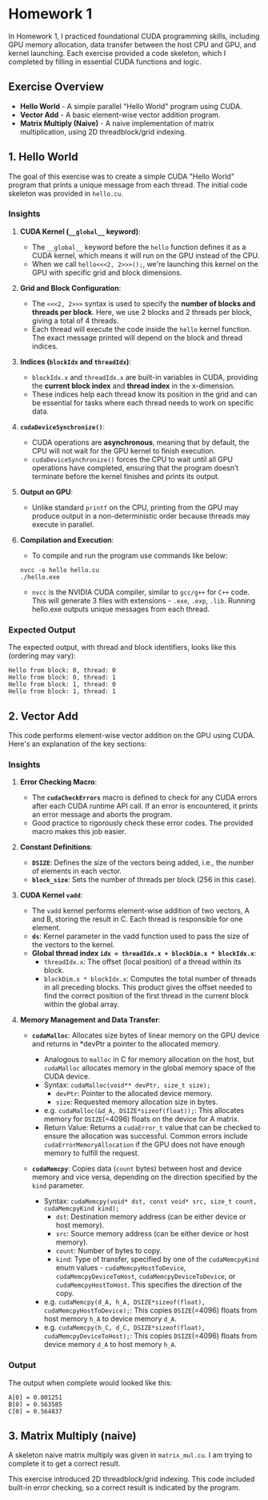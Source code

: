 # Homework 1

In Homework 1, I practiced foundational CUDA programming skills, including GPU memory allocation, data transfer between the host CPU and GPU, and kernel launching. Each exercise provided a code skeleton, which I completed by filling in essential CUDA functions and logic.

## Exercise Overview
* **Hello World** - A simple parallel "Hello World" program using CUDA.
* **Vector Add** - A basic element-wise vector addition program.
* **Matrix Multiply (Naive)** - A naive implementation of matrix multiplication, using 2D threadblock/grid indexing.


## **1. Hello World**
The goal of this exercise was to create a simple CUDA "Hello World" program that prints a unique message from each thread. The initial code skeleton was provided in `hello.cu`.

### Insights

1. **CUDA Kernel (`__global__` keyword)**:
   - The `__global__` keyword before the `hello` function defines it as a CUDA kernel, which means it will run on the GPU instead of the CPU.
   - When we call `hello<<<2, 2>>>();`, we're launching this kernel on the GPU with specific grid and block dimensions.

2. **Grid and Block Configuration**:
   - The `<<<2, 2>>>` syntax is used to specify the **number of blocks and threads per block**. Here, we use 2 blocks and 2 threads per block, giving a total of 4 threads.
   - Each thread will execute the code inside the `hello` kernel function. The exact message printed will depend on the block and thread indices.

3. **Indices (`blockIdx` and `threadIdx`)**:
   - `blockIdx.x` and `threadIdx.x` are built-in variables in CUDA, providing the **current block index** and **thread index** in the x-dimension.
   - These indices help each thread know its position in the grid and can be essential for tasks where each thread needs to work on specific data.

4. **`cudaDeviceSynchronize()`**:
   - CUDA operations are **asynchronous**, meaning that by default, the CPU will not wait for the GPU kernel to finish execution.
   - `cudaDeviceSynchronize()` forces the CPU to wait until all GPU operations have completed, ensuring that the program doesn’t terminate before the kernel finishes and prints its output.

5. **Output on GPU**:
   - Unlike standard `printf` on the CPU, printing from the GPU may produce output in a non-deterministic order because threads may execute in parallel.

6. **Compilation and Execution**:
   - To compile and run the program use commands like below:
    ```
    nvcc -o hello hello.cu
    ./hello.exe
    ```
   - `nvcc` is the NVIDIA CUDA compiler, similar to `gcc/g++` for `C++` code. This will generate 3 files with extensions - `.exe`, `.exp`, `.lib`. Running hello.exe outputs unique messages from each thread.


### Expected Output
The expected output, with thread and block identifiers, looks like this (ordering may vary):
```
Hello from block: 0, thread: 0
Hello from block: 0, thread: 1
Hello from block: 1, thread: 0
Hello from block: 1, thread: 1
```


## **2. Vector Add**

This code performs element-wise vector addition on the GPU using CUDA. Here's an explanation of the key sections:

### Insights

1. **Error Checking Macro**:
   - The **`cudaCheckErrors`** macro is defined to check for any CUDA errors after each CUDA runtime API call. If an error is encountered, it prints an error message and aborts the program.
   - Good practice to rigorously check these error codes. The provided macro makes this job easier.

2. **Constant Definitions**:
   - **`DSIZE`**: Defines the size of the vectors being added, i.e., the number of elements in each vector.
   - **`block_size`**: Sets the number of threads per block (256 in this case).

3. **CUDA Kernel `vadd`**:
   - The `vadd` kernel performs element-wise addition of two vectors, A and B, storing the result in C. Each thread is responsible for one element.
   - **`ds`**: Kernel parameter in the vadd function used to pass the size of the vectors to the kernel.
   - **Global thread index `idx = threadIdx.x + blockDim.x * blockIdx.x`**:
     - `threadIdx.x`: The offset (local position) of a thread within its block.
     - `blockDim.x * blockIdx.x`: Computes the total number of threads in all preceding blocks. This product gives the offset needed to find the correct position of the first thread in the current block within the global array.

4. **Memory Management and Data Transfer**:
   - **`cudaMalloc`**: Allocates size bytes of linear memory on the GPU device and returns in *devPtr a pointer to the allocated memory.
     - Analogous to `malloc` in C for memory allocation on the host, but `cudaMalloc` allocates memory in the global memory space of the CUDA device.
     - Syntax: `cudaMalloc(void** devPtr, size_t size);`
       - `devPtr`: Pointer to the allocated device memory.
       - `size`: Requested memory allocation size in bytes.
     - e.g. `cudaMalloc(&d_A, DSIZE*sizeof(float));`: This allocates memory for `DSIZE`(=4096) floats on the device for A matrix.
     - Return Value: Returns a `cudaError_t` value that can be checked to ensure the allocation was successful. Common errors include `cudaErrorMemoryAllocation` if the GPU does not have enough memory to fulfill the request.
       
   - **`cudaMemcpy`**: Copies data (`count` bytes) between host and device memory and vice versa, depending on the direction specified by the `kind` parameter.
     - Syntax: `cudaMemcpy(void* dst, const void* src, size_t count, cudaMemcpyKind kind);`
       - `dst`: Destination memory address (can be either device or host memory).
       - `src`: Source memory address (can be either device or host memory).
       - `count`: Number of bytes to copy.
       - `kind`: Type of transfer, specified by one of the `cudaMemcpyKind` enum values - `cudaMemcpyHostToDevice`, `cudaMemcpyDeviceToHost`, `cudaMemcpyDeviceToDevice`, or `cudaMemcpyHostToHost`. This specifies the direction of the copy.
     - e.g. `cudaMemcpy(d_A, h_A, DSIZE*sizeof(float), cudaMemcpyHostToDevice);`: This copies `DSIZE`(=4096) floats from host memory `h_A` to device memory `d_A`.
     - e.g. `cudaMemcpy(h_C, d_C, DSIZE*sizeof(float), cudaMemcpyDeviceToHost);`: This copies `DSIZE`(=4096) floats from device memory `d_A` to host memory `h_A`.

### Output
The output when complete would looked like this:
```
A[0] = 0.001251
B[0] = 0.563585
C[0] = 0.564837
```


## **3. Matrix Multiply (naive)**

A skeleton naive matrix multiply was given in `matrix_mul.cu`. I am trying to complete it to get a correct result.

This exercise introduced 2D threadblock/grid indexing. This code included built-in error checking, so a correct result is indicated by the program.
